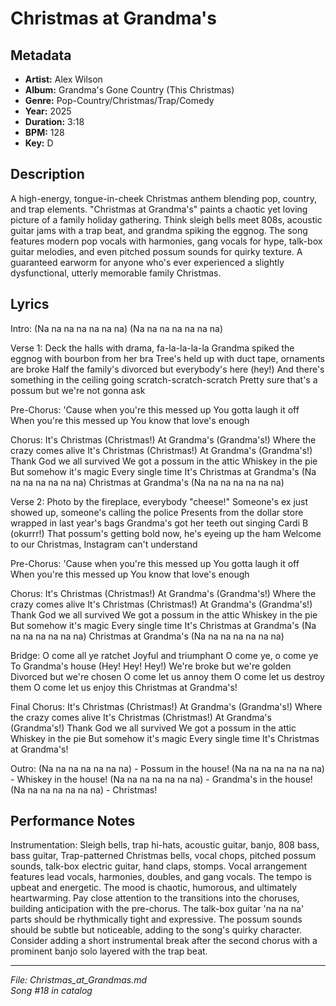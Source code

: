 # Christmas at Grandma's

## Metadata
- **Artist:** Alex Wilson
- **Album:** Grandma's Gone Country (This Christmas)
- **Genre:** Pop-Country/Christmas/Trap/Comedy
- **Year:** 2025
- **Duration:** 3:18
- **BPM:** 128
- **Key:** D

## Description
A high-energy, tongue-in-cheek Christmas anthem blending pop, country, and trap elements. "Christmas at Grandma's" paints a chaotic yet loving picture of a family holiday gathering. Think sleigh bells meet 808s, acoustic guitar jams with a trap beat, and grandma spiking the eggnog. The song features modern pop vocals with harmonies, gang vocals for hype, talk-box guitar melodies, and even pitched possum sounds for quirky texture. A guaranteed earworm for anyone who's ever experienced a slightly dysfunctional, utterly memorable family Christmas.

## Lyrics

Intro:
(Na na na na na na na)
(Na na na na na na na)

Verse 1:
Deck the halls with drama, fa-la-la-la-la
Grandma spiked the eggnog with bourbon from her bra
Tree's held up with duct tape, ornaments are broke
Half the family's divorced but everybody's here (hey!)
And there's something in the ceiling going scratch-scratch-scratch
Pretty sure that's a possum but we're not gonna ask

Pre-Chorus:
'Cause when you're this messed up
You gotta laugh it off
When you're this messed up
You know that love's enough

Chorus:
It's Christmas (Christmas!)
At Grandma's (Grandma's!)
Where the crazy comes alive
It's Christmas (Christmas!)
At Grandma's (Grandma's!)
Thank God we all survived
We got a possum in the attic
Whiskey in the pie
But somehow it's magic
Every single time
It's Christmas at Grandma's
(Na na na na na na na)
Christmas at Grandma's
(Na na na na na na na)

Verse 2:
Photo by the fireplace, everybody "cheese!"
Someone's ex just showed up, someone's calling the police
Presents from the dollar store wrapped in last year's bags
Grandma's got her teeth out singing Cardi B (okurrr!)
That possum's getting bold now, he's eyeing up the ham
Welcome to our Christmas, Instagram can't understand

Pre-Chorus:
'Cause when you're this messed up
You gotta laugh it off
When you're this messed up
You know that love's enough

Chorus:
It's Christmas (Christmas!)
At Grandma's (Grandma's!)
Where the crazy comes alive
It's Christmas (Christmas!)
At Grandma's (Grandma's!)
Thank God we all survived
We got a possum in the attic
Whiskey in the pie
But somehow it's magic
Every single time
It's Christmas at Grandma's
(Na na na na na na na)
Christmas at Grandma's
(Na na na na na na na)

Bridge:
O come all ye ratchet
Joyful and triumphant
O come ye, o come ye
To Grandma's house
(Hey! Hey! Hey!)
We're broke but we're golden
Divorced but we're chosen
O come let us annoy them
O come let us destroy them
O come let us enjoy this
Christmas at Grandma's!

Final Chorus:
It's Christmas (Christmas!)
At Grandma's (Grandma's!)
Where the crazy comes alive
It's Christmas (Christmas!)
At Grandma's (Grandma's!)
Thank God we all survived
We got a possum in the attic
Whiskey in the pie
But somehow it's magic
Every single time
It's Christmas at Grandma's!

Outro:
(Na na na na na na na) - Possum in the house!
(Na na na na na na na) - Whiskey in the house!
(Na na na na na na na) - Grandma's in the house!
(Na na na na na na na) - Christmas!

## Performance Notes

Instrumentation: Sleigh bells, trap hi-hats, acoustic guitar, banjo, 808 bass, bass guitar, Trap-patterned Christmas bells, vocal chops, pitched possum sounds, talk-box electric guitar, hand claps, stomps. Vocal arrangement features lead vocals, harmonies, doubles, and gang vocals. The tempo is upbeat and energetic. The mood is chaotic, humorous, and ultimately heartwarming. Pay close attention to the transitions into the choruses, building anticipation with the pre-chorus. The talk-box guitar 'na na na' parts should be rhythmically tight and expressive. The possum sounds should be subtle but noticeable, adding to the song's quirky character. Consider adding a short instrumental break after the second chorus with a prominent banjo solo layered with the trap beat.

---
*File: Christmas_at_Grandmas.md*  
*Song #18 in catalog*
